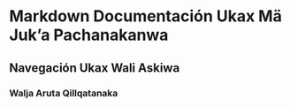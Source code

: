 # Markdown Documentación Ukax Mä Juk’a Pachanakanwa

## Navegación Ukax Wali Askiwa

### Walja Aruta Qillqatanaka

